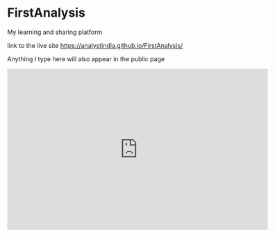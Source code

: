 # FirstAnalysis
My learning and sharing platform


link to the live site https://analystindia.github.io/FirstAnalysis/

Anything I type here will also appear in the public page


<iframe width="600" height="371" seamless frameborder="0" scrolling="no" src="https://docs.google.com/spreadsheets/d/e/2PACX-1vRtKZkXqfPlmKLmn-w_Rq57e5Tk7biqa1Wl3J5cVwy8dlgAiucyysY-l_3Fwxb9Y7gIi2P0rJozzzff/pubchart?oid=307448537&amp;format=interactive"></iframe>

